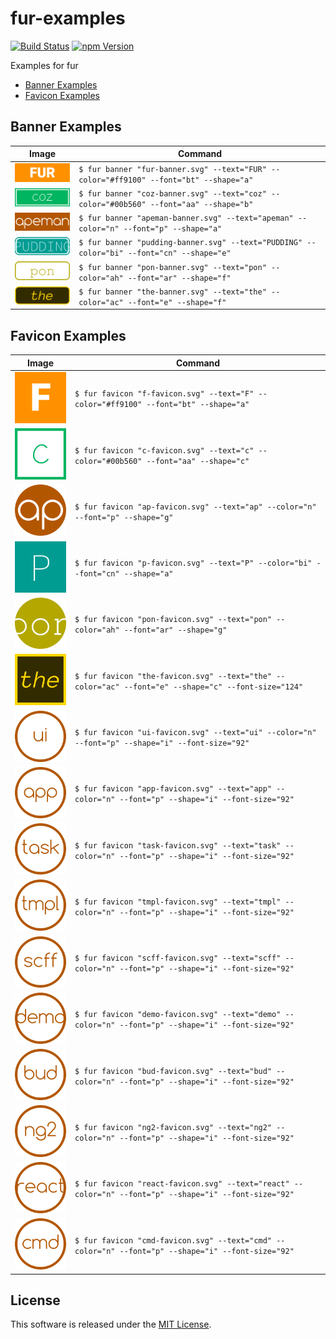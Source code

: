 fur-examples
==========

<!---
This file is generated by ape-tmpl. Do not update manually.
--->

<!-- Badge Start -->
<a name="badges"></a>

[![Build Status][bd_travis_shield_url]][bd_travis_url]
[![npm Version][bd_npm_shield_url]][bd_npm_url]

[bd_repo_url]: https://github.com/fur-repo/fur-examples
[bd_travis_url]: http://travis-ci.org/fur-repo/fur-examples
[bd_travis_shield_url]: http://img.shields.io/travis/fur-repo/fur-examples.svg?style=flat
[bd_license_url]: https://github.com/fur-repo/fur-examples/blob/master/LICENSE
[bd_codeclimate_url]: http://codeclimate.com/github/fur-repo/fur-examples
[bd_codeclimate_shield_url]: http://img.shields.io/codeclimate/github/fur-repo/fur-examples.svg?style=flat
[bd_codeclimate_coverage_shield_url]: http://img.shields.io/codeclimate/coverage/github/fur-repo/fur-examples.svg?style=flat
[bd_gemnasium_url]: https://gemnasium.com/fur-repo/fur-examples
[bd_gemnasium_shield_url]: https://gemnasium.com/fur-repo/fur-examples.svg
[bd_npm_url]: http://www.npmjs.org/package/fur-examples
[bd_npm_shield_url]: http://img.shields.io/npm/v/fur-examples.svg?style=flat
[bd_bower_badge_url]: https://img.shields.io/bower/v/fur-examples.svg?style=flat

<!-- Badge End -->


<!-- Description Start -->
<a name="description"></a>

Examples for fur

<!-- Description End -->




<!-- Sections Start -->
<a name="sections"></a>

<!-- Section from "doc/readme/01.Index.md.hbs" Start -->

<a name="section-doc-readme-01-index-md"></a>
+ [Banner Examples](#banner-examples)
+ [Favicon Examples](#favicon-examples)

<!-- Section from "doc/readme/01.Index.md.hbs" End -->

<!-- Section from "doc/readme/02.BannerExamples.md.hbs" Start -->

<a name="section-doc-readme-02-banner-examples-md"></a>
<a name="banner-example"></a>

Banner Examples
------------

| Image | Command |
| ------- | ------ |
| <img src="./example/01-fur/banner.png" width="128" /> | `$ fur banner "fur-banner.svg" --text="FUR" --color="#ff9100" --font="bt" --shape="a" ` |
| <img src="./example/02-coz/banner.png" width="128" /> | `$ fur banner "coz-banner.svg" --text="coz" --color="#00b560" --font="aa" --shape="b" ` |
| <img src="./example/03-apeman/banner.png" width="128" /> | `$ fur banner "apeman-banner.svg" --text="apeman" --color="n" --font="p" --shape="a" ` |
| <img src="./example/04-pudding/banner.png" width="128" /> | `$ fur banner "pudding-banner.svg" --text="PUDDING" --color="bi" --font="cn" --shape="e" ` |
| <img src="./example/05-pon/banner.png" width="128" /> | `$ fur banner "pon-banner.svg" --text="pon" --color="ah" --font="ar" --shape="f" ` |
| <img src="./example/06-the/banner.png" width="128" /> | `$ fur banner "the-banner.svg" --text="the" --color="ac" --font="e" --shape="f" ` |


<!-- Section from "doc/readme/02.BannerExamples.md.hbs" End -->

<!-- Section from "doc/readme/03.FaviconExamples.md.hbs" Start -->

<a name="section-doc-readme-03-favicon-examples-md"></a>
<a name="favicon-example"></a>

Favicon Examples
------------

| Image | Command |
| ------- | ------ |
| <img src="./example/01-fur/favicon.png" width="128" /> | `$ fur favicon "f-favicon.svg" --text="F" --color="#ff9100" --font="bt" --shape="a" ` |
| <img src="./example/02-coz/favicon.png" width="128" /> | `$ fur favicon "c-favicon.svg" --text="c" --color="#00b560" --font="aa" --shape="c" ` |
| <img src="./example/03-apeman/favicon.png" width="128" /> | `$ fur favicon "ap-favicon.svg" --text="ap" --color="n" --font="p" --shape="g" ` |
| <img src="./example/04-pudding/favicon.png" width="128" /> | `$ fur favicon "p-favicon.svg" --text="P" --color="bi" --font="cn" --shape="a" ` |
| <img src="./example/05-pon/favicon.png" width="128" /> | `$ fur favicon "pon-favicon.svg" --text="pon" --color="ah" --font="ar" --shape="g" ` |
| <img src="./example/06-the/favicon.png" width="128" /> | `$ fur favicon "the-favicon.svg" --text="the" --color="ac" --font="e" --shape="c" --font-size="124" ` |
| <img src="./example/07-apeman-ui-contrib/favicon.png" width="128" /> | `$ fur favicon "ui-favicon.svg" --text="ui" --color="n" --font="p" --shape="i" --font-size="92" ` |
| <img src="./example/08-apeman-app-contrib/favicon.png" width="128" /> | `$ fur favicon "app-favicon.svg" --text="app" --color="n" --font="p" --shape="i" --font-size="92" ` |
| <img src="./example/09-apeman-task-contrib/favicon.png" width="128" /> | `$ fur favicon "task-favicon.svg" --text="task" --color="n" --font="p" --shape="i" --font-size="92" ` |
| <img src="./example/10-apeman-tmpl-contrib/favicon.png" width="128" /> | `$ fur favicon "tmpl-favicon.svg" --text="tmpl" --color="n" --font="p" --shape="i" --font-size="92" ` |
| <img src="./example/11-apeman-scaffold-contrib/favicon.png" width="128" /> | `$ fur favicon "scff-favicon.svg" --text="scff" --color="n" --font="p" --shape="i" --font-size="92" ` |
| <img src="./example/12-apeman-demo-contrib/favicon.png" width="128" /> | `$ fur favicon "demo-favicon.svg" --text="demo" --color="n" --font="p" --shape="i" --font-size="92" ` |
| <img src="./example/13-apeman-bud-contrib/favicon.png" width="128" /> | `$ fur favicon "bud-favicon.svg" --text="bud" --color="n" --font="p" --shape="i" --font-size="92" ` |
| <img src="./example/14-apeman-angular2-contrib/favicon.png" width="128" /> | `$ fur favicon "ng2-favicon.svg" --text="ng2" --color="n" --font="p" --shape="i" --font-size="92" ` |
| <img src="./example/15-apeman-react-contrib/favicon.png" width="128" /> | `$ fur favicon "react-favicon.svg" --text="react" --color="n" --font="p" --shape="i" --font-size="92" ` |
| <img src="./example/16-apeman-command/favicon.png" width="128" /> | `$ fur favicon "cmd-favicon.svg" --text="cmd" --color="n" --font="p" --shape="i" --font-size="92" ` |



<!-- Section from "doc/readme/03.FaviconExamples.md.hbs" End -->


<!-- Sections Start -->


<!-- LICENSE Start -->
<a name="license"></a>

License
-------
This software is released under the [MIT License](https://github.com/fur-repo/fur-examples/blob/master/LICENSE).

<!-- LICENSE End -->


